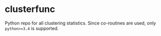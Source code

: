 # clusterfunc
Python repo for all clustering statistics. Since co-routines are used, only `python>=3.4` is supported.

